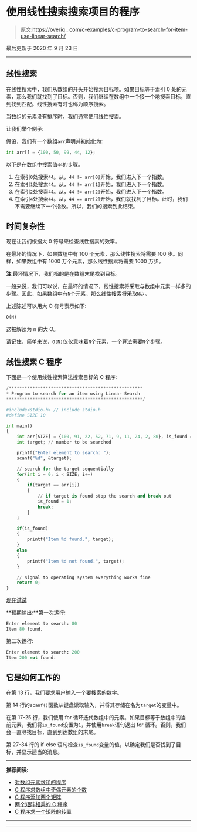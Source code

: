 # 使用线性搜索搜索项目的程序

> 原文:[https://overiq . com/c-examples/c-program-to-search-for-item-use-linear-search/](https://overiq.com/c-examples/c-program-to-search-for-an-item-using-linear-search/)

最后更新于 2020 年 9 月 23 日

* * *

## 线性搜索

在线性搜索中，我们从数组的开头开始搜索目标项。如果目标等于索引 0 处的元素，那么我们就找到了目标。否则，我们继续在数组中一个接一个地搜索目标，直到找到匹配。线性搜索有时也称为顺序搜索。

当数组的元素没有排序时，我们通常使用线性搜索。

让我们举个例子:

假设，我们有一个数组`arr`声明并初始化为:

```py
int arr[] = {100, 50, 99, 44, 12};

```

以下是在数组中搜索值`44`的步骤。

1.  在索引`0`处搜索`44`。从，`44 != arr[0]`开始，我们进入下一个指数。
2.  在索引`1`处搜索`44`。从，`44 != arr[1]`开始，我们进入下一个指数。
3.  在索引`2`处搜索`44`。从，`44 != arr[2]`开始，我们进入下一个指数。
4.  在索引`4`处搜索`44`。从，`44 == arr[2]`开始，我们就找到了目标。此时，我们不需要继续下一个指数。所以，我们的搜索到此结束。

## 时间复杂性

现在让我们根据大 0 符号来检查线性搜索的效率。

在最坏的情况下，如果数组中有 100 个元素，那么线性搜索将需要 100 步。同样，如果数组中有 1000 万个元素，那么线性搜索将需要 1000 万步。

**注**:最坏情况下，我们指的是在数组末尾找到目标。

一般来说，我们可以说，在最坏的情况下，线性搜索将采取与数组中元素一样多的步骤。因此，如果数组中有`N`个元素，那么线性搜索将采取`N`步。

上述陈述可以用大 O 符号表示如下:

```py
O(N)

```

这被解读为 n 的大 O。

请记住，简单来说，`O(N)`仅仅意味着`N`个元素，一个算法需要`N`个步骤。

## 线性搜索 C 程序

下面是一个使用线性搜索算法搜索目标的 C 程序:

```py
/***************************************************
* Program to search for an item using Linear Search 
****************************************************/

#include<stdio.h> // include stdio.h
#define SIZE 10

int main()
{
    int arr[SIZE] = {100, 91, 22, 52, 71, 9, 11, 24, 2, 80}, is_found = 0;
    int target; // number to be searched

    printf("Enter element to search: ");
    scanf("%d", &target);

    // search for the target sequentially
    for(int i = 0; i < SIZE; i++)
    {
        if(target == arr[i])
        {
            // if target is found stop the search and break out
            is_found = 1;
            break;
        }
    }

    if(is_found)
    {
        printf("Item %d found.", target);
    }
    else
    {
        printf("Item %d not found.", target);
    }

    // signal to operating system everything works fine
    return 0;
}

```

[现在试试](https://overiq.com/c-online-compiler/X5l/)

**预期输出:**第一次运行:

```py
Enter element to search: 80
Item 80 found.

```

第二次运行:

```py
Enter element to search: 200 
Item 200 not found.

```

## 它是如何工作的

在第 13 行，我们要求用户输入一个要搜索的数字。

第 14 行的`scanf()`函数从键盘读取输入，并将其存储在名为`target`的变量中。

在第 17-25 行，我们使用 for 循环迭代数组中的元素。如果目标等于数组中的当前元素，我们将`is_found`设置为`1`，并使用`break`语句退出 for 循环。否则，我们会一直寻找目标，直到到达数组的末尾。

第 27-34 行的 if-else 语句检查`is_found`变量的值，以确定我们是否找到了目标，并显示适当的消息。

* * *

**推荐阅读:**

*   [对数组元素求和的程序](/c-examples/c-program-to-sum-the-elements-of-an-array/)
*   [C 程序求数组中奇偶元素的个数](/c-examples/c-program-to-find-the-count-of-even-and-odd-elements-in-the-array/)
*   [C 程序添加两个矩阵](/c-examples/c-program-to-add-two-matrices/)
*   [两个矩阵相乘的 C 程序](/c-examples/c-program-to-multiply-two-matrices/)
*   [C 程序求一个矩阵的转置](/c-examples/c-program-to-find-the-transpose-of-a-matrix/)

* * *

* * *